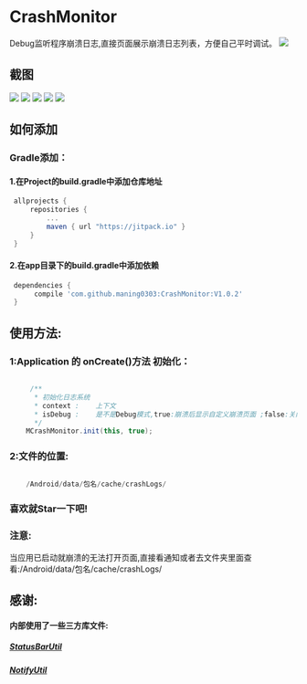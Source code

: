 # CrashMonitor
Debug监听程序崩溃日志,直接页面展示崩溃日志列表，方便自己平时调试。
[![](https://jitpack.io/v/maning0303/CrashMonitor.svg)](https://jitpack.io/#maning0303/CrashMonitor)

## 截图

![](https://github.com/maning0303/CrashMonitor/raw/master/screenshots/crash_001.png)
![](https://github.com/maning0303/CrashMonitor/raw/master/screenshots/crash_002.png)
![](https://github.com/maning0303/CrashMonitor/raw/master/screenshots/crash_003.png)
![](https://github.com/maning0303/CrashMonitor/raw/master/screenshots/crash_004.png)
![](https://github.com/maning0303/CrashMonitor/raw/master/screenshots/crash_005.png)


## 如何添加
   ### Gradle添加：
   #### 1.在Project的build.gradle中添加仓库地址

   ``` gradle
   	allprojects {
   		repositories {
   			...
   			maven { url "https://jitpack.io" }
   		}
   	}
   ```

   #### 2.在app目录下的build.gradle中添加依赖
   ``` gradle
   	dependencies {
   	     compile 'com.github.maning0303:CrashMonitor:V1.0.2'
   	}
   ```

## 使用方法:
### 1:Application 的 onCreate()方法 初始化：

``` java

     /**
      * 初始化日志系统
      * context :    上下文
      * isDebug :    是不是Debug模式,true:崩溃后显示自定义崩溃页面 ;false:关闭应用,不跳转奔溃页面(默认)
      */
    MCrashMonitor.init(this, true);

```

### 2:文件的位置:
``` java

    /Android/data/包名/cache/crashLogs/

```


### 喜欢就Star一下吧!

### 注意:
当应用已启动就崩溃的无法打开页面,直接看通知或者去文件夹里面查看:/Android/data/包名/cache/crashLogs/

## 感谢:
#### 内部使用了一些三方库文件:
##### [StatusBarUtil](https://github.com/laobie/StatusBarUtil)
##### [NotifyUtil](https://github.com/wenmingvs/NotifyUtil)


